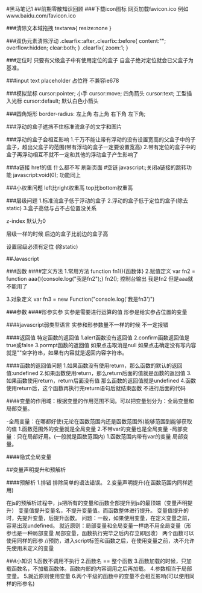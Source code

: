 #黑马笔记1
##前期零散知识回顾
###下载icon图标
网页加载favicon.ico
例如www.baidu.com/favicon.ico

###清除文本域拖拽
textarea{
  resize:none
}

###双伪元素清除浮动
.clearfix::after,.clearfix::before{
  content:"";
  overflow:hidden;
  clear:both;
}
.clearfix{
  zoom:1;
}

###定位时 只要有父级盒子中有使用定位的盒子 自盒子绝对定位就会已父盒子为基准。

###input text placeholder 占位符 不兼容ie678

###模拟鼠标
cursor:pointer; 小手
cursor:move; 四角箭头
cursor:text; 工型插入光标
cursor:default; 默认白色小箭头

###圆角矩形
border-radius: 左上角 右上角 右下角 左下角;

###浮动的盒子遮挡不住标准流盒子的文字和图片

###浮动的盒子会相互影响
1.千万不能让带有浮动的没有设置宽高的父盒子中的子盒子，超出父盒子的范围(带有浮动的盒子一定要设置宽高)
2.带有定位的盒子中的盒子再浮动相互不就不一定和其他的浮动盒子产生影响了

###a链接 href的值
    什么都不写 刷新页面
    #空链
    javascript:;关闭a链接的跳转功能
    javascript:void(0); 功能同上

###小权重问题
left比right权重高
top比bottom权重高

###层级问题
1.标准流盒子低于浮动的盒子
2.浮动的盒子低于定位的盒子(除去static)
3.盒子高低与占不占位置没关系

z-index 默认为0

层级一样的时候 后边的盒子比前边的盒子高

设置层级必须有定位 (除static)

##Javascript

###函数
####定义方法
1.常用方法
function fn1(){函数体}
2.赋值定义
var fn2 = function aaa(){console.log("我是fn2");}
fn2();
控制台输出 我是fn2
但是aaa就不能用了

3.对象定义
var fn3 = new Function("console.log('我是fn3')")


###参数
####形参实参
实参是需要进行运算的值
形参是给实参占位置的变量

####javascript弱类型语言
实参和形参数量不一样的时候 不一定报错

####返回值
特定函数的返回值
1.alert函数没有返回值
2.confirm函数返回值是true或false
3.pormpt函数的返回值 如果点击取消是null 如果点击确定没有写内容就是""空字符串，如果有内容就是返回内容字符串。

####函数的返回值问题
1.如果函数没有使用return，那么函数的默认的返回值:undefined
2.如果函数使用return，那么return后面的值就是函数的返回值
3.如果函数使用return，return后面没有值 那么函数的返回值就是undefined
4.函数使用return后，这个函数再执行完return语句后就结束函数 不进行后面的代码

####变量的作用域：根据变量的作用范围不同。可以把变量划分为：全局变量和局部变量。

-全局变量：在哪都好使(无论在函数范围内还是函数范围外)能够范围到能够获取的值
1.函数范围外的变量就是全局变量
2.不带var的变量也是全局变量
-局部变量：只在局部好用。(一般就是函数范围内)
1.函数范围内带有var的变量 局部变量。

####隐式全局变量

##变量声明提升和预解析

####预解析
1.排错
排除简单的语法错误。
2.变量声明提升(在函数范围内同样适用)

在js的预解析过程中，js把所有的变量和函数全部提升到js的最顶端（变量声明提升）
  变量值提升变量名，不提升变量值。而函数整体进行提升。
  变量值提升的时，先提升变量，后提升函数。
问题：一般，如果使用变量，在定义变量之前，容易出现undefined。
就近原则：局部变量和全局变量一样绝不用全局变量（形参也是一种局部变量 局部变量，函数执行完毕之后内存立即回收）
两个函数可以使用同样的形参
//预防，进入script标签和函数之后，在使用变量之前，决不允许先使用未定义的变量


###小知识
1.函数不调用不执行
2.函数名 == 整个函数
3.函数加载的时候，只加载函数名，不加载函数体。函数内部的内容调用之后再加载。
4.参数相当于局部变量。
5.就近原则使用变量
6.两个平级的函数中的变量不会相互影响(可以使用同样的形参名)